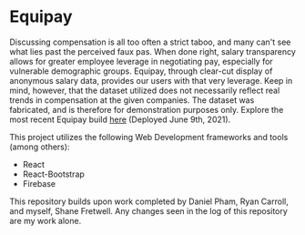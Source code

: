 # Equipay

Discussing compensation is all too often a strict taboo, and many can't see what lies past the perceived faux pas. When done right, salary transparency allows for greater employee leverage in negotiating pay, especially for vulnerable demographic groups. Equipay, through clear-cut display of anonymous salary data, provides our users with that very leverage. Keep in mind, however, that the dataset utilized does not necessarily reflect real trends in compensation at the given companies. The dataset was fabricated, and is therefore for demonstration purposes only. Explore the most recent Equipay build [here](https://equipay-bd74d.web.app/) \(Deployed June 9th, 2021).

This project utilizes the following Web Development frameworks and tools (among others):
- React
- React-Bootstrap
- Firebase

This repository builds upon work completed by Daniel Pham, Ryan Carroll, and myself, Shane Fretwell. Any changes seen in the log of this repository are my work alone.
